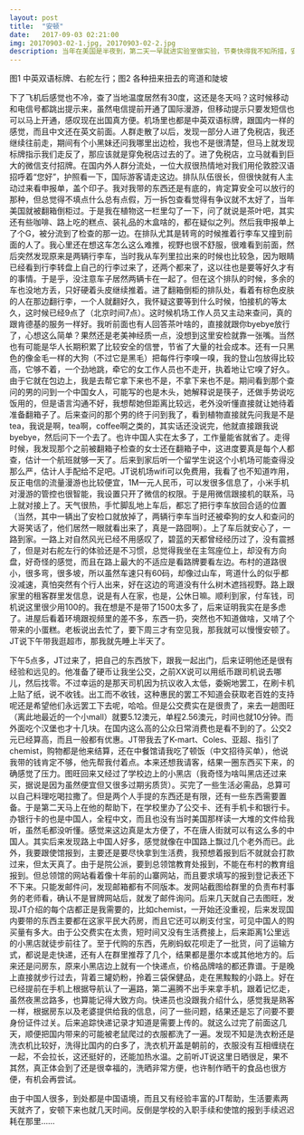 ```yaml
---
layout: post
title:  "安顿"
date:   2017-09-03 02:21:00
img: 20170903-02-1.jpg, 20170903-02-2.jpg
description: 当年在美国是半夜到，第二天一早就进实验室做实验，节奏快得我不知所措，安顿都是在实验等待间隙去完成。
---
```


图1 中英双语标牌、右舵左行；图2 各种扭来扭去的弯道和陡坡

下了飞机后感觉也不冷，查了当地温度居然有30度，这还是冬天吗？这时候移动和电信号都跳出提示来，虽然电信提前开通了国际漫游，但移动提示只要发短信也可以马上开通，感叹现在出国真方便。机场里也都是中英双语标牌，跟国内一样的感觉，而且中文还在英文前面。人群走散了以后，发现一部分人进了免税店，我还继续往前走，期间有个小黑妹还问我哪里出边检，我也不是很清楚，但马上就发现标牌指示我们走反了，那应该就是穿免税店过去的了。进了免税店，立马就看到巨大的微信支付招牌。在国内外人群分流处，一位大叔很热情地对我们用伦敦腔汉语招呼着“您好”，护照看一下，国际游客请走这边。排队队伍很长，但很快就有人主动过来看申报单，盖个印子。我对我带的东西还是有底的，肯定算安全可以放行的那种，但总觉得不填点什么总有点假，万一拆包查看觉得有争议就不太好了，当年美国就被翻箱倒柜过。于是我在植物这一栏里勾了一下，问了就说是茶叶吧，其实还有些咖啡、路上吃的糕点、装礼品的木盒啥的，都在疑似之列。然后我申报单上了个G，被分流到了检查的那一边。在排队尤其是转弯的时候推着行李车又撞到前面的人了。我心里还在想这车怎么这么难推，视野也很不舒服，很难看到前面，然后突然发现原来是两辆行李车，当时我从车列里拉出来的时候也比较急，因为眼睛已经看到行李转盘上自己的行李过来了，还两个都来了，这以往也是要等好久才有的事情。于是乎，没注意车子居然两辆卡在一起了。但在这个排队的时候，多余的车也没地方丢，只好硬着头皮继续推着。进了翻箱倒柜的排队处，看着有棕色皮肤的人在那边翻行李，一个人就翻好久，我怀疑这要等到什么时候，怕接机的等太久，这时候已经9点了（北京时间7点）。这时候机场工作人员又主动来查问，真的跟肯德基的服务一样好。我听前面也有人回答茶叶啥的，直接就跟你byebye放行了，心想这么简单？果然还是老美神经质一点，没想到这里安检就靠一张嘴。当然也有可能是华人长期积累了比较安全的信誉，节省了大量的社会成本。还有一只黑色的像金毛一样的大狗（不过它是黑毛）把每件行李嗅一嗅，我的登山包放得比较高，它够不着，一个劲地跳，牵它的女工作人员也不走开，执着地让它嗅了好久。由于它就在包边上，我是去帮它拿下来也不是，不拿下来也不是。期间看到那个查问的男的问到一个中国女人，可能写的也是木头，她解释说是筷子，还做手势说吃饭用的，但是语言沟通不好，我想帮她但距离比较远，老外没听懂直接就让她待着准备翻箱子了。后来查问的那个男的终于问到我了，看到植物直接就先问我是不是tea，我说是啊，tea啊，coffee啊之类的，其实话还没说完，他就直接跟我说byebye，然后问下一个去了。也许中国人实在太多了，工作量能省就省了。走得时候，我发现那个之前被翻箱子检查的女士还在翻箱子中，这进度要真是每个人都查，估计一个航班就够一天了。后来到家后听一个留学生说这个小机场可能查得没那么严，估计人手配给不足吧。JT说机场wifi可以免费用，我看了也不知道咋用，反正电信的流量漫游也比较便宜，1M一元人民币，可以发很多信息了，小米手机对漫游的管控也很智能，我设置只开了微信的权限。于是用微信跟接机的联系，马上就对接上了。天气很热，手忙脚乱地上车后，都忘了把行李车放回合适的位置（当然，其中一辆出了安检口就放掉了，两辆行李车当时还被牵狗的女人和查问的大哥笑话了，他们居然一眼就看出来了，真是一路囧啊）。上了车后就安心了，一路到家。一路上对自然风光已经不用感叹了，碧蓝的天都曾经经历过了，没有震撼了，但是对右舵左行的体验还是不习惯，总觉得我坐在主驾座位上，却没有方向盘，好奇怪的感觉，而且在路上最大的不适应是看路牌要看左边。布村的道路很小，很多弯，很多坡，所以虽然车速只有60码，却像过山车，弯道什么的似乎都没减速，真怕突然有个行人出来，好在这边的弯道没有什么树木遮挡视野。路上跟家里的租客群里发信息，说是有人在家，也是，公休日嘛。顺利到家，付车钱，司机说这里很少用100的。我在想是不是带了1500太多了，后来证明我实在是多虑了。进屋后看着环境跟视频里的差不多，东西一扔，突然也不知道做啥，又啃了个带来的小蛋糕。老板说出去忙了，要下周三才有空见我，那我就可以慢慢安顿了。JT说下午带我逛超市，那我就先睡上半天了。

下午5点多，JT过来了，把自己的东西放下，跟我一起出门，后来证明他还是很有经验和远见的。他准备了硬币让我坐公交，之前XX说可以用纸币跟司机说去哪儿，然后找零。不过幸运的是那天司机因为抗议收入太低，委婉地罢工，在刷卡机上贴了纸，说不收钱。出工而不收钱，这种惠民的罢工不知道会获取老百姓的支持呢还是希望他们永远罢工下去呢，哈哈。但是公交费实在是很贵了，来去一趟图旺（离此地最近的一个小mall）就要5.12澳元，单程2.56澳元，时间也就10分钟。而外面吃个汉堡也才十几块。在国内这么高的公众日常消费也是看不到的了。公交2元已经算高，而且一般都有优惠。JT带我去了K-mart、Coles、亚超、指引了chemist，购物都是他来结算，还在中餐馆请我吃了顿饭（中文招待买单），他说我带的钱肯定不够，他先帮我付着点。本来还想我请客，结果一圈东西买下来，的确感觉了压力。图旺回来又经过了学校边上的小黑店（我奇怪为啥叫黑店还过来买，据说是因为虽然便宜但又很多过期劣质货）。买完了一些生活必需品，总算可以自己料理吃喝拉撒了。但是两个人手提的东西还是有限，还有一些东西需要置备。于是第二天马上在他的帮助下，在学校里办了公交卡、还有手机卡和银行卡。办银行卡的也是中国人，全程中文，而且也没有当时美国那样读一大堆的文件给我听，虽然毛都没听懂。感觉来这边真是太方便了，不在唐人街就可以有这么多的中国人。其实后来发现路上中国人好多，感觉就像在中国路上飘过几个老外而已。此外，我要跟使馆报到，主要还是要尽快拿到生活费，我预想着报到后不就就会打款过来，但太天真了。由于是院公派，要到总领馆教育处报到，不能在布村的教育组报到。但总领馆的网站看着像十年前的山寨网站，而且要求填写的报到登记表还下不下来。只能发邮件问，发现邮箱都有不同版本。发网站截图给群里的负责布村事务的老师看，确认不是冒牌网站后，就发了邮件询问。后来几天就自己去图旺，发现JT介绍的每个店都正是我需要的，比如chemist，一开始还没重视，后来发现国内要带的东西主要都在这家平民大药房，而且它还可以刷支付宝，可见中国人的购买量有多大。由于公交费实在太贵，短时间又没有生活费接上，后来距离1公里远的小黑店就徒步前往了。至于代购的东西，先刷蚂蚁花呗走了一批货，问了运输方式，都说是走快递，还有人在群里推荐了几个，结果都是墨尔本或其他地方的。后来还是问房东，原来小黑店边上就有一个快递点，价格品牌啥的都还靠谱。于是晚上直接就步行过去，背着三罐奶粉，拎着三袋保健品，走在黑黢黢的小路上。好在已经提前在手机上根据导航认了一遍路，第二遍腾不出手来拿手机，跟着记忆走，虽然夜黑岔路多，也算能记得大致方向。快递员也没跟我介绍什么，感觉我是熟客一样，根据房东以及老婆提供给我的信息，问了一些问题，结果还是忘了问要不要身份证件过关。后来追踪快递记录才知道是需要上传的。就这么过完了前面这几天，顺便把国内带来的可能被老鼠爬过的衣服都洗了一遍。发现不知是洗衣粉还是洗衣机比较好，洗得比国内的白多了，洗衣机开盖是朝前的，衣服没有互相缠绕在一起，不会拉长，这还挺好的，还能加热水温。之前听JT说这里日晒很足，果不其然，真正体会到了还是很幸福的，洗晒非常方便，也许制作晒干的食品也很方便，有机会再尝试。

由于中国人很多，到处都是中国语境，而且又有经验丰富的JT帮助，生活要素两天就齐了，安顿下来也就几天时间。反倒是学校的入职手续和使馆的报到手续迟迟耗在那里……